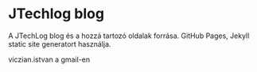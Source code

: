 JTechlog blog
=============

A JTechLog blog és a hozzá tartozó oldalak forrása. GitHub Pages, Jekyll static site generatort használja.

viczian.istvan a gmail-en